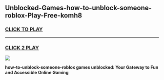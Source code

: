 
## Unblocked-Games-how-to-unblock-someone-roblox-Play-Free-komh8
<h3>
<a href="https://premium76.site?title=how-to-unblock-someone-roblox&ref=20M">CLICK TO PLAY</a></h3>
<hr>

<h3>
<a href="https://premium76.site?title=how-to-unblock-someone-roblox&ref=20M">CLICK 2 PLAY</a>
  
</h3>

<a href="https://premium76.site?title=how-to-unblock-someone-roblox&ref=19M"><img src="https://clearcache.store/games.png"></a>


**how-to-unblock-someone-roblox games unblocked: Your Gateway to Fun and Accessible Online Gaming**

